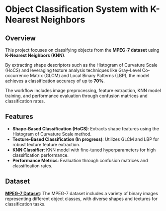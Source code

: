 # **Object Classification System with K-Nearest Neighbors**

## **Overview**

This project focuses on classifying objects from the **MPEG-7 dataset** using **K-Nearest Neighbors (KNN)**. 

By extracting shape descriptors such as the Histogram of Curvature Scale (HoCS) and leveraging texture analysis techniques like Gray-Level Co-occurrence Matrix (GLCM) and Local Binary Patterns (LBP), the model achieves a classification accuracy of up to **70%**. 

The workflow includes image preprocessing, feature extraction, KNN model training, and performance evaluation through confusion matrices and classification rates.

## **Features**
* **Shape-Based Classification (HoCS)**: Extracts shape features using the Histogram of Curvature Scale method.
* **Texture-Based Classification (In progress)**: Utilizes GLCM and LBP for robust texture feature extraction.
* **KNN Classifier**: KNN model with fine-tuned hyperparameters for high classification performance.
* **Performance Metrics**: Evaluation through confusion matrices and classification rates.

## **Dataset**
**[MPEG-7 Dataset](https://dabi.temple.edu/external/shape/MPEG7/dataset.html)**: The MPEG-7 dataset includes a variety of binary images representing different object classes, with diverse shapes and textures for classification tasks.
